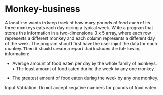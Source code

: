 # Monkey-business
A local zoo wants to keep track of how many pounds of food each of its three monkeys eats each day during a typical week. Write a program that stores this information in a two-dimensional 3 x 5 array, where each row represents a different monkey and each column represents a different day of the week. The program should first have the user input the data for each monkey. Then it should create a report that includes the fol- lowing information:

* Average amount of food eaten per day by the whole family of monkeys. • The least amount of food eaten during the week by any one monkey.

* The greatest amount of food eaten during the week by any one monkey.

Input Validation: Do not accept negative numbers for pounds of food eaten.
